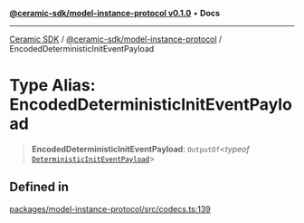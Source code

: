 [**@ceramic-sdk/model-instance-protocol v0.1.0**](../README.md) • **Docs**

***

[Ceramic SDK](../../../README.md) / [@ceramic-sdk/model-instance-protocol](../README.md) / EncodedDeterministicInitEventPayload

# Type Alias: EncodedDeterministicInitEventPayload

> **EncodedDeterministicInitEventPayload**: `OutputOf`\<*typeof* [`DeterministicInitEventPayload`](../variables/DeterministicInitEventPayload.md)\>

## Defined in

[packages/model-instance-protocol/src/codecs.ts:139](https://github.com/ceramicstudio/ceramic-sdk/blob/a220cbca7950f690af7f3d03a0023681bb9f5426/packages/model-instance-protocol/src/codecs.ts#L139)
